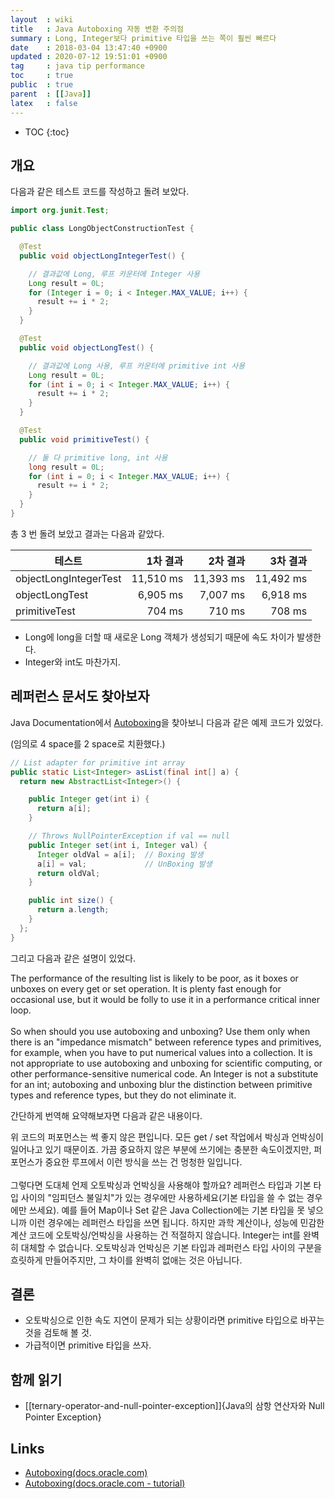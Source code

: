 ```yaml
---
layout  : wiki
title   : Java Autoboxing 자동 변환 주의점
summary : Long, Integer보다 primitive 타입을 쓰는 쪽이 훨씬 빠르다
date    : 2018-03-04 13:47:40 +0900
updated : 2020-07-12 19:51:01 +0900
tag     : java tip performance
toc     : true
public  : true
parent  : [[Java]]
latex   : false
---
```

* TOC
{:toc}

## 개요

다음과 같은 테스트 코드를 작성하고 돌려 보았다.

```java
import org.junit.Test;

public class LongObjectConstructionTest {

  @Test
  public void objectLongIntegerTest() {

    // 결과값에 Long, 루프 카운터에 Integer 사용
    Long result = 0L;
    for (Integer i = 0; i < Integer.MAX_VALUE; i++) {
      result += i * 2;
    }
  }

  @Test
  public void objectLongTest() {

    // 결과값에 Long 사용, 루프 카운터에 primitive int 사용
    Long result = 0L;
    for (int i = 0; i < Integer.MAX_VALUE; i++) {
      result += i * 2;
    }
  }

  @Test
  public void primitiveTest() {

    // 둘 다 primitive long, int 사용
    long result = 0L;
    for (int i = 0; i < Integer.MAX_VALUE; i++) {
      result += i * 2;
    }
  }
}
```

총 3 번 돌려 보았고 결과는 다음과 같았다.

| 테스트                  | 1차 결과      | 2차 결과    | 3차 결과    |
| ----------------------- | ------------: | ----------: | ----------: |
| objectLongIntegerTest   | 11,510 ms     | 11,393 ms   | 11,492 ms   |
| objectLongTest          | 6,905 ms      | 7,007 ms    | 6,918 ms    |
| primitiveTest           | 704 ms        | 710 ms      | 708 ms      |

* Long에 long을 더할 때 새로운 Long 객체가 생성되기 때문에 속도 차이가 발생한다.
* Integer와 int도 마찬가지.

## 레퍼런스 문서도 찾아보자

Java Documentation에서 [Autoboxing](https://docs.oracle.com/javase/8/docs/technotes/guides/language/autoboxing.html )을 찾아보니 다음과 같은 예제 코드가 있었다.

(임의로 4 space를 2 space로 치환했다.)

```java
// List adapter for primitive int array
public static List<Integer> asList(final int[] a) {
  return new AbstractList<Integer>() {

    public Integer get(int i) {
      return a[i];
    }

    // Throws NullPointerException if val == null
    public Integer set(int i, Integer val) {
      Integer oldVal = a[i];  // Boxing 발생
      a[i] = val;             // UnBoxing 발생
      return oldVal;
    }

    public int size() {
      return a.length;
    }
  };
}
```

그리고 다음과 같은 설명이 있었다.

>
The performance of the resulting list is likely to be poor,
as it boxes or unboxes on every get or set operation.
It is plenty fast enough for occasional use, but it would be folly to use it in a performance critical inner loop.
<br/><br/>
So when should you use autoboxing and unboxing?
Use them only when there is an "impedance mismatch" between reference types and primitives,
for example, when you have to put numerical values into a collection.
It is not appropriate to use autoboxing and unboxing for scientific computing, or other performance-sensitive numerical code.
An Integer is not a substitute for an int; autoboxing and unboxing blur the distinction between primitive types and reference types,
but they do not eliminate it.

간단하게 번역해 요약해보자면 다음과 같은 내용이다.

>
위 코드의 퍼포먼스는 썩 좋지 않은 편입니다.
모든 get / set 작업에서 박싱과 언박싱이 일어나고 있기 때문이죠.
가끔 중요하지 않은 부분에 쓰기에는 충분한 속도이겠지만, 퍼포먼스가 중요한 루프에서 이런 방식을 쓰는 건 멍청한 일입니다.
<br/><br/>
그렇다면 도대체 언제 오토박싱과 언박싱을 사용해야 할까요?
레퍼런스 타입과 기본 타입 사이의 "임피던스 불일치"가 있는 경우에만 사용하세요(기본 타입을 쓸 수 없는 경우에만 쓰세요).
예를 들어 Map이나 Set 같은 Java Collection에는 기본 타입을 못 넣으니까 이런 경우에는 레퍼런스 타입을 쓰면 됩니다.
하지만 과학 계산이나, 성능에 민감한 계산 코드에 오토박싱/언박싱을 사용하는 건 적절하지 않습니다.
Integer는 int를 완벽히 대체할 수 없습니다. 오토박싱과 언박싱은 기본 타입과 레퍼런스 타입 사이의 구분을 흐릿하게 만들어주지만,
그 차이를 완벽히 없애는 것은 아닙니다.


## 결론

* 오토박싱으로 인한 속도 지연이 문제가 되는 상황이라면 primitive 타입으로 바꾸는 것을 검토해 볼 것.
* 가급적이면 primitive 타입을 쓰자.

## 함께 읽기

* [[ternary-operator-and-null-pointer-exception]]{Java의 삼항 연산자와 Null Pointer Exception}

## Links

* [Autoboxing(docs.oracle.com)](https://docs.oracle.com/javase/8/docs/technotes/guides/language/autoboxing.html)
* [Autoboxing(docs.oracle.com - tutorial)](https://docs.oracle.com/javase/tutorial/java/data/autoboxing.html)



